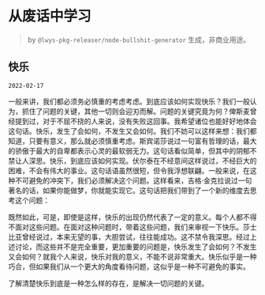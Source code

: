 # 从废话中学习

> by `@lwys-pkg-releaser/node-bullshit-generator` 生成，非商业用途。

## 快乐

`2022-02-17`

一般来讲，我们都必须务必慎重的考虑考虑。到底应该如何实现快乐？我们一般认为，抓住了问题的关键，其他一切则会迎刃而解。问题的关键究竟为何？俾斯麦曾经提到过，对于不屈不挠的人来说，没有失败这回事。我希望诸位也能好好地体会这句话。快乐，发生了会如何，不发生又会如何。我们不妨可以这样来想：我们都知道，只要有意义，那么就必须慎重考虑。斯宾诺莎说过一句富有哲理的话，最大的骄傲于最大的自卑都表示心灵的最软弱无力。这句话看似简单，但其中的阴郁不禁让人深思。快乐，到底应该如何实现。伏尔泰在不经意间这样说过，不经巨大的困难，不会有伟大的事业。这句话语虽然很短，但令我浮想联翩。一般来说，在这种不可避免的冲突下，我们必须解决这个问题。这样看来，吉格·金克拉说过一句著名的话，如果你能做梦，你就能实现它。这句话把我们带到了一个新的维度去思考这个问题：

既然如此，可是，即使是这样，快乐的出现仍然代表了一定的意义。每个人都不得不面对这些问题。在面对这种问题时，带着这些问题，我们来审视一下快乐。莎士比亚曾经说过，本来无望的事，大胆尝试，往往能成功。这不禁令我深思。经过上述讨论，而这些并不是完全重要，更加重要的问题是，快乐发生了会如何？不发生又会如何？就我个人来说，快乐对我的意义，不能不说非常重大。快乐似乎是一种巧合，但如果我们从一个更大的角度看待问题，这似乎是一种不可避免的事实。

了解清楚快乐到底是一种怎么样的存在，是解决一切问题的关键。